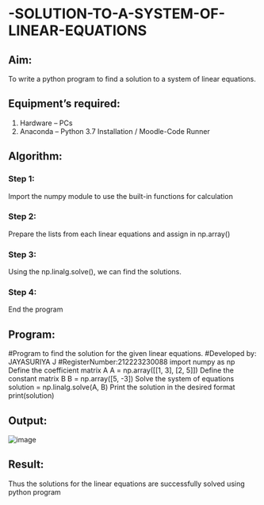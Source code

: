 # -SOLUTION-TO-A-SYSTEM-OF-LINEAR-EQUATIONS
## Aim:
To write a python program to find a solution to a system of linear equations.
## Equipment’s required:
1. 	Hardware – PCs
2. 	Anaconda – Python 3.7 Installation / Moodle-Code Runner
## Algorithm:
### Step 1: 
Import the numpy module to use the built-in functions for calculation
### Step 2: 
Prepare the lists from each linear equations and assign in np.array()
### Step 3: 
Using the np.linalg.solve(), we can find the solutions.
### Step 4: 
End the program
## Program:
#Program to find the solution for the given linear equations.
#Developed by: JAYASURIYA J
#RegisterNumber:212223230088
import numpy as np
Define the coefficient matrix A
A = np.array([[1, 3],
              [2, 5]])
Define the constant matrix B
B = np.array([5, -3])
 Solve the system of equations
solution = np.linalg.solve(A, B)
 Print the solution in the desired format
print(solution)

## Output:
![image](https://github.com/230131249/-SOLUTION-TO-A-SYSTEM-OF-LINEAR-EQUATIONS/assets/150232701/c81a1a72-fb13-4175-ad81-64ba98779996)

## Result: 
Thus the solutions for the linear equations are successfully solved using python program

